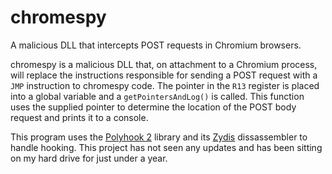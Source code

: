 # chromespy
A malicious DLL that intercepts POST requests in Chromium browsers.

chromespy is a malicious DLL that, on attachment to a Chromium process, will replace the instructions responsible for sending a POST request with a ```JMP``` instruction to chromespy code. The pointer in the ```R13``` register is placed into a global variable and a ```getPointersAndLog()``` is called. This function uses the supplied pointer to determine the location of the POST body request and prints it to a console.

This program uses the [Polyhook 2](https://github.com/stevemk14ebr/PolyHook_2_0) library and its [Zydis](https://github.com/zyantific/zydis) dissassembler to handle hooking. This project has not seen any updates and has been sitting on my hard drive for just under a year.
